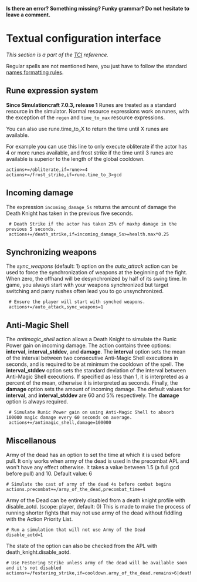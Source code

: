 **Is there an error? Something missing? Funky grammar? Do not hesitate to leave a comment.**



# Textual configuration interface
_This section is a part of the [TCI](TextualConfigurationInterface) reference._

Regular spells are not mentioned here, you just have to follow the standard [names formatting rules](TextualConfigurationInterface#Names_formatting).

## Rune expression system

**Since Simulationcraft 7.0.3, release 1** Runes are treated as a standard resource in the simulator. Normal resource expressions work on runes, with the exception of the `regen` and `time_to_max` resource expressions.

You can also use rune.time_to_X to return the time until X runes are available.

For example you can use this line to only execute obliterate if the actor has 4 or more runes available, and frost strike if the time until 3 runes are available is superior to the length of the global cooldown.
```
actions+=/obliterate,if=rune>=4
actions+=/frost_strike,if=rune.time_to_3>gcd
```


## Incoming damage
The expression `incoming_damage_5s` returns the amount of damage the Death Knight has taken in the previous five seconds.
```
 # Death Strike if the actor has taken 25% of maxhp damage in the previous 5 seconds.
 actions+=/death_strike,if=incoming_damage_5s>=health.max*0.25
```

## Synchronizing weapons
The _sync\_weapons_ (default: 1) option on the _auto\_attack_ action can be used to force the synchronization of weapons at the beginning of the fight. When zero, the offhand will be desynchronized by half of its swing time. In game, you always start with your weapons synchronized but target switching and parry rushes often lead you to go unsynchronized.
```
 # Ensure the player will start with synched weapons.
 actions+=/auto_attack,sync_weapons=1
```

## Anti-Magic Shell
The _antimagic\_shell_ action allows a Death Knight to simulate the Runic Power gain on incoming damage. The action contains three options: **interval**, **interval\_stddev**, and **damage**. The **interval** option sets the mean of the interval between two consecutive Anti-Magic Shell executions in seconds, and is required to be at minimum the cooldown of the spell. The **interval\_stddev** option sets the standard deviation of the interval between Anti-Magic Shell executions. If specified as less than 1, it is interpreted as a percent of the mean, otherwise it is interpreted as seconds. Finally, the **damage** option sets the amount of incoming damage. The default values for **interval**, and **interval\_stddev** are 60 and 5% respectively. The **damage** option is always required.
```
 # Simulate Runic Power gain on using Anti-Magic Shell to absorb 100000 magic damage every 60 seconds on average.
 actions+=/antimagic_shell,damage=100000
```

## Miscellanous

Army of the dead has an option to set the time at which it is used before pull. It only works when army of the dead is used in the precombat APL and won't have any effect otherwise. It takes a value between 1.5 (a full gcd before pull) and 10. Default value: 6
```
# Simulate the cast of army of the dead 4s before combat begins
actions.precombat+=/army_of_the_dead,precombat_time=4
```

Army of the Dead can be entirely disabled from a death knight profile with disable_aotd. (scope: player, default: 0)
This is made to make the process of running shorter fights that may not use army of the dead without fiddling with the Action Priority List.
```
# Run a simulation that will not use Army of the Dead
disable_aotd=1
```

The state of the option can also be checked from the APL with death_knight.disable_aotd.
```
# Use Festering Strike unless army of the dead will be available soon and it's not disabled
actions+=/festering_strike,if=cooldown.army_of_the_dead.remains>6|death_knight.disable_aotd
```